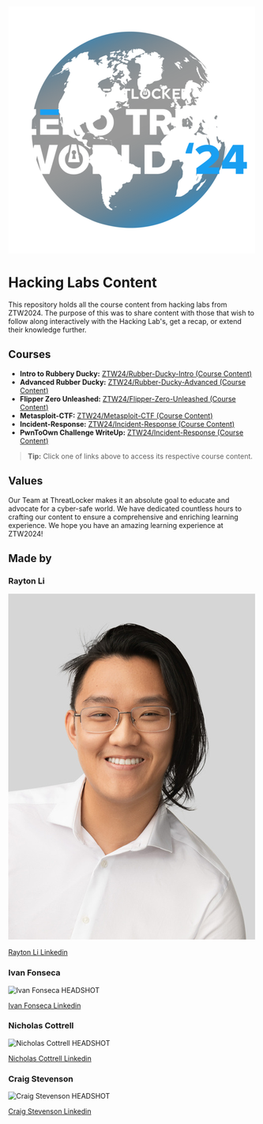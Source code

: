 ![ZTW Logo](Assets/ZTW_Logos_Full_500x500.png)

# Hacking Labs Content

This repository holds all the course content from hacking labs from ZTW2024.
The purpose of this was to share content with those that wish to follow along
interactively with the Hacking Lab's, get a recap, or extend their knowledge further.

## Courses

* **Intro to Rubbery Ducky:** [ZTW24/Rubber-Ducky-Intro (Course Content)](Rubber-Ducky-Intro/README.md)
* **Advanced Rubber Ducky:** [ZTW24/Rubber-Ducky-Advanced (Course Content)](Rubber-Ducky-Advanced/README.md)
* **Flipper Zero Unleashed:** [ZTW24/Flipper-Zero-Unleashed (Course Content)](Flipper-Zero-Unleashed/README.md)
* **Metasploit-CTF:**  [ZTW24/Metasploit-CTF (Course Content)](Metasploit-CTF/README.md)
* **Incident-Response:** [ZTW24/Incident-Response (Course Content)](Incident-Response/README.md)
* **PwnToOwn Challenge WriteUp:** [ZTW24/Incident-Response (Course Content)](/PwnToOwn/ReadMe.md)

> **Tip:** Click one of links above to access its respective course content.

## Values

Our Team at ThreatLocker makes it an absolute goal to educate and advocate for
a cyber-safe world. We have dedicated countless hours to crafting our content
to ensure a comprehensive and enriching learning experience. We hope you have an
amazing learning experience at ZTW2024!

## Made by
### Rayton Li 

![Rayton Li HEADSHOT](Assets/HeadShots/Rayton_L.jpg)

[Rayton Li Linkedin](https://www.linkedin.com/in/rayton-li/)

### Ivan Fonseca

![Ivan Fonseca HEADSHOT]()

[Ivan Fonseca Linkedin](https://www.linkedin.com/in/ivan-fonseca-64139222b/)

### Nicholas Cottrell

![Nicholas Cottrell HEADSHOT]()

[Nicholas Cottrell Linkedin](https://www.linkedin.com/in/nicholas-cottrell-083564165/)

### Craig Stevenson

![Craig Stevenson HEADSHOT]()

[Craig Stevenson Linkedin](https://www.linkedin.com/in/craig-stevenson-hq/)

